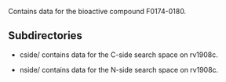 Contains data for the bioactive compound F0174-0180.

## Subdirectories

- cside/ contains data for the C-side search space on rv1908c.

- nside/ contains data for the N-side search space on rv1908c.

